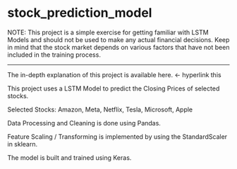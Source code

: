 # stock_prediction_model


NOTE: This project is a simple exercise for getting familiar with LSTM Models and should not be used to make any actual financial decisions. 
Keep in mind that the stock market depends on various factors that have not been included in the training process.

_________________________________________________________________________________________________________

The in-depth explanation of this project is available here. <- hyperlink this

This project uses a LSTM Model to predict the Closing Prices of selected stocks.

Selected Stocks: Amazon, Meta, Netflix, Tesla, Microsoft, Apple

Data Processing and Cleaning is done using Pandas.

Feature Scaling / Transforming is implemented by using the StandardScaler in sklearn.

The model is built and trained using Keras.

